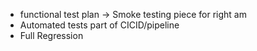 - functional test plan -> Smoke testing piece for right am
- Automated tests part of CICID/pipeline
- Full Regression